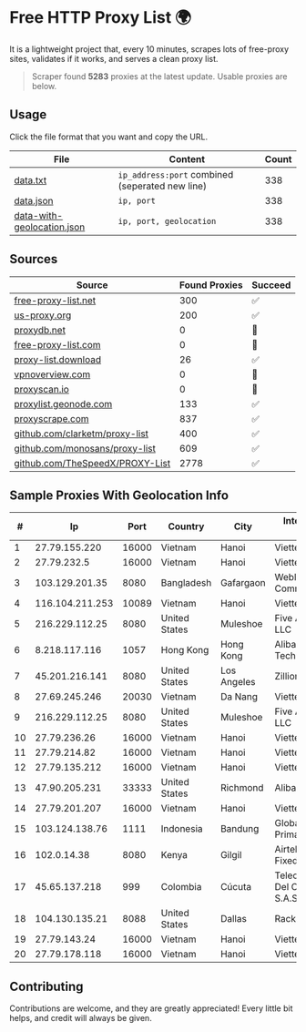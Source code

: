 
# Free HTTP Proxy List 🌍

It is a lightweight project that, every 10 minutes, scrapes lots of free-proxy sites, validates if it works, and serves a clean proxy list.


> Scraper found **5283** proxies at the latest update. Usable proxies are below.

## Usage

Click the file format that you want and copy the URL.


|File|Content|Count|
|----|-------|-----|
|[data.txt](https://raw.githubusercontent.com/themiralay/Proxy-List-World/master/data.txt)|`ip_address:port` combined (seperated new line)|338|
|[data.json](https://raw.githubusercontent.com/themiralay/Proxy-List-World/master/data.json)|`ip, port`|338|
|[data-with-geolocation.json](https://raw.githubusercontent.com/themiralay/Proxy-List-World/master/data-with-geolocation.json)|`ip, port, geolocation`|338|

## Sources

|Source|Found Proxies|Succeed|
|------|-------------|-------|
|[free-proxy-list.net](https://free-proxy-list.net)|300|✅|
|[us-proxy.org](https://www.us-proxy.org)|200|✅|
|[proxydb.net](http://proxydb.net)|0|🚫|
|[free-proxy-list.com](https://free-proxy-list.com/?page=&port=&type%5B%5D=http&type%5B%5D=https&up_time=0&search=Search)|0|🚫|
|[proxy-list.download](https://www.proxy-list.download/HTTP)|26|✅|
|[vpnoverview.com](https://vpnoverview.com/privacy/anonymous-browsing/free-proxy-servers)|0|🚫|
|[proxyscan.io](https://www.proxyscan.io)|0|🚫|
|[proxylist.geonode.com](https://proxylist.geonode.com/api/proxy-list?limit=300&page=1&sort_by=lastChecked&sort_type=desc&protocols=http,https)|133|✅|
|[proxyscrape.com](https://api.proxyscrape.com/v2/?request=displayproxies&protocol=http&timeout=10000&country=all&ssl=all&anonymity=all)|837|✅|
|[github.com/clarketm/proxy-list](https://raw.githubusercontent.com/clarketm/proxy-list/master/proxy-list-raw.txt)|400|✅|
|[github.com/monosans/proxy-list](https://raw.githubusercontent.com/monosans/proxy-list/main/proxies/http.txt)|609|✅|
|[github.com/TheSpeedX/PROXY-List](https://raw.githubusercontent.com/TheSpeedX/PROXY-List/master/http.txt)|2778|✅|


## Sample Proxies With Geolocation Info

|#|Ip|Port|Country|City|Internet Service Provider|
|-|--|----|-------|----|-------------------------|
|1|27.79.155.220|16000|Vietnam|Hanoi|Viettel Corporation|
|2|27.79.232.5|16000|Vietnam|Hanoi|Viettel Corporation|
|3|103.129.201.35|8080|Bangladesh|Gafargaon|Weblink Communications Ltd|
|4|116.104.211.253|10089|Vietnam|Hanoi|Viettel Corporation|
|5|216.229.112.25|8080|United States|Muleshoe|Five Area Systems, LLC|
|6|8.218.117.116|1057|Hong Kong|Hong Kong|Alibaba (US) Technology Co., Ltd.|
|7|45.201.216.141|8080|United States|Los Angeles|Zillion Network Inc.|
|8|27.69.245.246|20030|Vietnam|Da Nang|Viettel Group|
|9|216.229.112.25|8080|United States|Muleshoe|Five Area Systems, LLC|
|10|27.79.236.26|16000|Vietnam|Hanoi|Viettel Corporation|
|11|27.79.214.82|16000|Vietnam|Hanoi|Viettel Corporation|
|12|27.79.135.212|16000|Vietnam|Hanoi|Viettel Corporation|
|13|47.90.205.231|33333|United States|Richmond|Alibaba.com LLC|
|14|27.79.201.207|16000|Vietnam|Hanoi|Viettel Corporation|
|15|103.124.138.76|1111|Indonesia|Bandung|Global Media Data Prima|
|16|102.0.14.38|8080|Kenya|Gilgil|Airtel KE Mobile & Fixed Internet|
|17|45.65.137.218|999|Colombia|Cúcuta|Telecomunicaciones Del Catatumbo S.A.S|
|18|104.130.135.21|8088|United States|Dallas|Rackspace Hosting|
|19|27.79.143.24|16000|Vietnam|Hanoi|Viettel Corporation|
|20|27.79.178.118|16000|Vietnam|Hanoi|Viettel Corporation|



## Contributing

Contributions are welcome, and they are greatly appreciated! Every
little bit helps, and credit will always be given.

